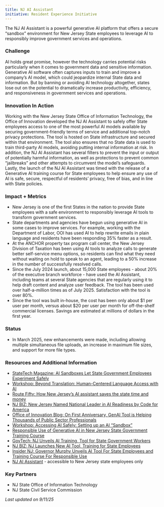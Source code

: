 ```yaml
---
title: NJ AI Assistant
initiative: Resident Experience Initiative
---
```


The NJ AI Assistant is a powerful generative AI platform that offers a secure “sandbox” environment for New Jersey State employees to leverage AI to responsibly improve government services and operations. 

### Challenge

AI holds great promise, however the technology carries potential risks particularly when it comes to government data and sensitive information. Generative AI software often captures inputs to train and improve a company’s AI model, which could jeopardize internal State data and information. But by banning or avoiding AI technology altogether, states lose out on the potential to dramatically increase productivity, efficiency, and responsiveness in government services and operations. 

### Innovation In Action

Working with the New Jersey State Office of Information Technology, the Office of Innovation developed the NJ AI Assistant to safely offer State employees access to one of the most powerful AI models available by securing government-friendly terms of service and additional top-notch privacy protections. The tool is hosted on State infrastructure and secured within that environment. The tool also ensures that no State data is used to train third-party AI models, avoiding putting internal information at risk. In addition, the NJ AI Assistant has several filters to prevent the input or output of potentially harmful information, as well as protections to prevent common “jailbreaks” and other attempts to circumvent the model’s safeguards. Lastly, the launch of the NJ AI Assistant was timed with the release of a Generative AI training course for State employees to help ensure any use of AI is safe, secure, respectful of residents’ privacy, free of bias, and in line with State policies.

### Impact \+ Metrics

* New Jersey is one of the first States in the nation to provide State employees with a safe environment to responsibly leverage AI tools to transform government services.   
* State departments and agencies have begun using generative AI in some cases to improve services. For example, working with the Department of Labor, OOI has used AI to help rewrite emails in plain language and residents have been responding 35% faster as a result.   
* At the ANCHOR property tax program call center, the New Jersey Division of Taxation has been using AI tools to analyze calls to generate better self-service menu options, so residents can find what they need without waiting on hold to speak to an agent, leading to a 50% increase in the number of successfully resolved calls.   
* Since the July 2024 launch, about 15,000 State employees \- about 20% of the executive branch workforce \- have used the AI Assistant, including teams at several State agencies that are regularly using it to help draft content and analyze user feedback. The tool has been used over half-a-million times as of July 2025. Satisfaction with the tool is over 80%.
* Since the tool was built in-house, the cost has been only about $1 per user per month, versus about $20 per user per month for off-the-shelf commercial licenses. Savings are estimated at millions of dollars in the first year.

### Status

* In March 2025, new enhancements were made, including allowing multiple simultaneous file uploads, an increase in maximum file sizes, and support for more file types. 

### Resources and Additional Information

* [StateTech Magazine: AI Sandboxes Let State Government Employees Experiment Safely](https://statetechmagazine.com/article/2025/10/ai-sandboxes-let-state-government-employees-experiment-safely-perfcon)
* [Workshop: Beyond Translation: Human-Centered Language Access with AI](https://innovate-us.org/beyond-translation-human-centered-language-access-with-ai)
* [Route Fifty: How New Jersey’s AI assistant saves the state time and money](https://www.route-fifty.com/artificial-intelligence/2025/08/how-new-jerseys-ai-assistant-saves-state-time-and-money/407538/)
* [NJ BIZ: New Jersey Named National Leader in AI Readiness by Code for America](https://njbiz.com/nj-named-national-leader-in-ai-readiness-by-code-for-america/)
* [Office of Innovation Blog: On First Anniversary, GenAI Tool is Helping Thousands of Public Sector Professionals](/blog/2025-07-17-aiassistantanniversary/)
* [Workshop: Accessing AI Safely: Setting up an AI “Sandbox”](https://innovate-us.org/accessing-ai-safely-setting-up-an-ai-sandbox)
* [Responsible Use of Generative AI in New Jersey State Government Training Course](/skills/ai/)  
* [GovTech: NJ Unveils AI Training, Tool for State Government Workers](https://www.govtech.com/artificial-intelligence/n-j-unveils-ai-training-tool-for-state-government-workers)  
* [NJ BIZ: NJ Launches New AI Tool, Training for State Employees](https://njbiz.com/nj-launches-new-ai-tool-training-for-state-employees/)  
* [Insider NJ: Governor Murphy Unveils AI Tool For State Employees and Training Course For Responsible Use](https://www.insidernj.com/press-release/governor-murphy-unveils-ai-tool-for-state-employees-and-training-course-for-responsible-use/)
* [NJ AI Assistant](https://ai-assistant.nj.gov/) - accessible to New Jersey state employees only

### Key Partners

* NJ State Office of Information Technology  
* NJ State Civil Service Commission


*Last updated on 9/11/25*
